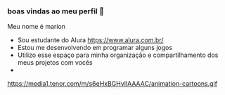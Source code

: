### boas vindas ao meu perfil 💟

Meu nome é marion

- Sou estudante do Alura https://www.alura.com.br/
- Estou me desenvolvendo em programar alguns jogos
- Utilizo esse espaço para minha organização e compartilhamento dos meus projetos com vocês
- 




https://media1.tenor.com/m/s6eHxBGHvlIAAAAC/animation-cartoons.gif
